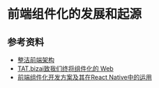 # 前端组件化的发展和起源

## 参考资料

* [整洁前端架构][3]
* [TAT.bizai致我们终将组件化的 Web][2]
* [前端组件化开发方案及其在React Native中的运用][1]


[1]: http://insights.thoughtworkers.org/front-end-component-develop-and-application-in-react-native/
[2]: http://www.alloyteam.com/2015/11/we-will-be-componentized-web-long-text/#prettyPhoto
[3]: https://www.phodal.com/blog/clean-frontend/

